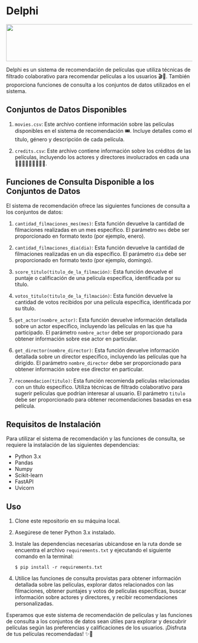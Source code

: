 # Delphi

<img src="https://source.unsplash.com/IkSjU7Ij2xk" style="width:1000px; height:100px; object-fit: cover;">

Delphi es un sistema de recomendación de películas que utiliza técnicas de filtrado colaborativo para recomendar películas a los usuarios 🎬🍿. También proporciona funciones de consulta a los conjuntos de datos utilizados en el sistema.

## Conjuntos de Datos Disponibles
1. ``movies.csv``: Este archivo contiene información sobre las películas disponibles en el sistema de recomendación 🎟️. Incluye detalles como el título, género y descripción de cada película.

2. ``credits.csv``: Este archivo contiene información sobre los créditos de las películas, incluyendo los actores y directores  involucrados en cada una 🧙🏻‍♂️🧛🏻‍♂️🧝🏻‍♀️.

## Funciones de Consulta Disponible a los Conjuntos de Datos
El sistema de recomendación ofrece las siguientes funciones de consulta a los conjuntos de datos:

1. ``cantidad_filmaciones_mes(mes)``: Esta función devuelve la cantidad de filmaciones realizadas en un mes específico. El parámetro ``mes`` debe ser proporcionado en formato texto (por ejemplo, enero).

2. ``cantidad_filmaciones_dia(dia)``: Esta función devuelve la cantidad de filmaciones realizadas en un día específico. El parámetro ``dia`` debe ser proporcionado en formato texto (por ejemplo, domingo).

3. ``score_titulo(titulo_de_la_filmación)``: Esta función devuelve el puntaje o calificación de una película específica, identificada por su título.

4. ``votos_titulo(titulo_de_la_filmación)``: Esta función devuelve la cantidad de votos recibidos por una película específica, identificada por su título.

5. ``get_actor(nombre_actor)``: Esta función devuelve información detallada sobre un actor específico, incluyendo las películas en las que ha participado. El parámetro ``nombre_actor`` debe ser proporcionado para obtener información sobre ese actor en particular.

6. ``get_director(nombre_director)``: Esta función devuelve información detallada sobre un director específico, incluyendo las películas que ha dirigido. El parámetro ``nombre_director`` debe ser proporcionado para obtener información sobre ese director en particular.

7. ``recomendacion(titulo)``: Esta función recomienda películas relacionadas con un título específico. Utiliza técnicas de filtrado colaborativo para sugerir películas que podrían interesar al usuario. El parámetro ``titulo`` debe ser proporcionado para obtener recomendaciones basadas en esa película.

## Requisitos de Instalación
Para utilizar el sistema de recomendación y las funciones de consulta, se requiere la instalación de las siguientes dependencias:

- Python 3.x
- Pandas
- Numpy
- Scikit-learn
- FastAPI
- Uvicorn

## Uso
1. Clone este repositorio en su máquina local.

2. Asegúrese de tener Python 3.x instalado.

3. Instale las dependencias necesarias ubicandose en la ruta donde se encuentra el archivo ``requirements.txt`` y ejecutando el siguiente comando en la terminal:

    ```
    $ pip install -r requirements.txt
    ```

4. Utilice las funciones de consulta provistas para obtener información detallada sobre las películas, explorar datos relacionados con las filmaciones, obtener puntajes y votos de películas específicas, buscar información sobre actores y directores, y recibir recomendaciones personalizadas.

Esperamos que este sistema de recomendación de películas y las funciones de consulta a los conjuntos de datos sean útiles para explorar y descubrir películas según las preferencias y calificaciones de los usuarios. ¡Disfruta de tus películas recomendadas! ✨🌠